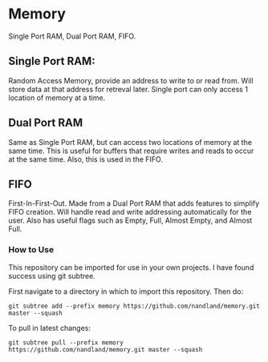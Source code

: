 # Memory
Single Port RAM, Dual Port RAM, FIFO.

## Single Port RAM:
Random Access Memory, provide an address to write to or read from. 
Will store data at that address for retreval later. 
Single port can only access 1 location of memory at a time.

## Dual Port RAM
Same as Single Port RAM, but can access two locations of memory at the same time. This is useful for buffers that require writes and reads to occur at the same time. Also, this is used in the FIFO.

## FIFO
First-In-First-Out. Made from a Dual Port RAM that adds features to simplify FIFO creation. Will handle read and write addressing automatically for the user. Also has useful flags such as Empty, Full, Almost Empty, and Almost Full.

### How to Use
This repository can be imported for use in your own projects. I have found success using git subtree.

First navigate to a directory in which to import this repository. Then do:

`git subtree add --prefix memory https://github.com/nandland/memory.git master --squash`

To pull in latest changes:

`git subtree pull --prefix memory https://github.com/nandland/memory.git master --squash`
